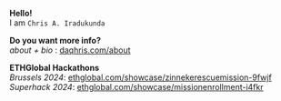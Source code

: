 **Hello!**   
I am `Chris A. Iradukunda`   

**Do you want more info?**     
_about + bio_ : [daqhris.com/about](https://daqhris.com/about)     

**ETHGlobal Hackathons**  
_Brussels 2024_: [ethglobal.com/showcase/zinnekerescuemission-9fwjf](https://ethglobal.com/showcase/zinnekerescuemission-9fwjf)  
_Superhack 2024_: [ethglobal.com/showcase/missionenrollment-i4fkr](https://ethglobal.com/showcase/missionenrollment-i4fkr)  
